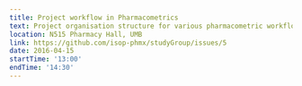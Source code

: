 ```yaml
---
title: Project workflow in Pharmacometrics
text: Project organisation structure for various pharmacometric workflows
location: N515 Pharmacy Hall, UMB
link: https://github.com/isop-phmx/studyGroup/issues/5
date: 2016-04-15
startTime: '13:00'
endTime: '14:30'
---
```

